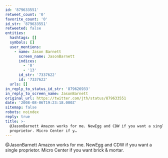 ```yaml
---
id: '879633551'
retweet_count: '0'
favorite_count: '0'
id_str: '879633551'
retweeted: false
entities:
  hashtags: []
  symbols: []
  user_mentions:
    - name: Jason Barnett
      screen_name: JasonBarnett
      indices:
        - '0'
        - '13'
      id_str: '7337622'
      id: '7337622'
  urls: []
in_reply_to_status_id_str: '879626933'
in_reply_to_screen_name: JasonBarnett
original_url: https://twitter.com/jth/status/879633551
date: '2008-08-06T19:23:18.000Z'
sitemap: false
robots: noindex
reply: true
title: >-
  @JasonBarnett Amazon works for me. NewEgg and CDW if you want a single
  proprietor. Micro Center if y…
---
```


@JasonBarnett Amazon works for me. NewEgg and CDW if you want a single proprietor. Micro Center if you want brick & mortar.